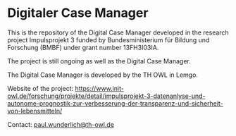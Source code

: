 # Digitaler Case Manager

This is the repository of the Digital Case Manager developed in the research project Impulsprojekt 3 funded by Bundesministerium für Bildung und Forschung (BMBF) under grant number 13FH3I03IA.

The project is still ongoing as well as the Digital Case Manager.

The Digital Case Manager is developed by the TH OWL in Lemgo.

Website of the project:
https://www.init-owl.de/forschung/projekte/detail/impulsprojekt-3-datenanlyse-und-autonome-prognostik-zur-verbesserung-der-transparenz-und-sicherheit-von-lebensmitteln/

Contact: paul.wunderlich@th-owl.de
